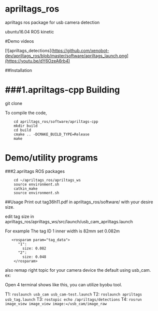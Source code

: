 # apriltags_ros
apriltags ros package for usb camera detection

ubuntu16.04 ROS kinetic 

#Demo videos

[![apriltags_detections](https://github.com/xenobot-dev/apriltags_ros/blob/master/software/apriltags_launch.png](https://youtu.be/dY6OzeA6rb4)

##Installation

###1.apriltags-cpp 
Building
========

git clone 


To compile the code, 
```
    cd apriltags_ros/software/apriltags-cpp
    mkdir build
    cd build
    cmake .. -DCMAKE_BUILD_TYPE=Release
    make
```
Demo/utility programs
=====================

###2.apriltags ROS packages
```
    cd ~/apriltags_ros/apriltags_ws
    source environment.sh
    catkin_make 
    source environment.sh
```

##Usage
Print out tag36h11.pdf  in apriltags_ros/software/  with your desire size.

edit tag size in  apriltags_ros/apriltags_ws/src/launch/usb_cam_apriltags.launch

For example The tag ID 1 inner width is 82mm  set 0.082m
```
   <rosparam param="tag_data">
      "1": 
        size: 0.082  
      "2":
        size: 0.048
    </rosparam>
 ```

also remap right  topic for your camera device
the default using usb_cam.
ex:
    <remap from="~image" to="/usb_cam/image_raw"/>
    <remap from="~camera_info" to="/usb_cam/camera_info"/>

Open 4 terminal shows like this, you can utilize byobu tool.

T1: `roslaunch usb_cam usb_cam-test.launch`
T2: `roslaunch apriltags usb_tag.launch`
T3: `rostopic echo /apriltags/detections`
T4: `rosrun image_view image_view image:=/usb_cam/image_raw`
